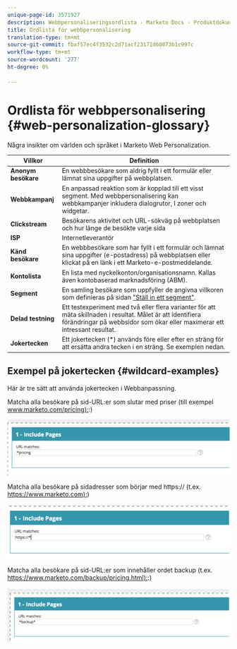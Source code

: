 ```yaml
---
unique-page-id: 3571927
description: Webbpersonaliseringsordlista - Marketo Docs - Produktdokumentation
title: Ordlista för webbpersonalisering
translation-type: tm+mt
source-git-commit: fbaf57ec4f3532c2d71acf23171d60873b1c997c
workflow-type: tm+mt
source-wordcount: '277'
ht-degree: 0%

---
```



# Ordlista för webbpersonalisering {#web-personalization-glossary}

Några insikter om världen och språket i Marketo Web Personalization.

| Villkor | Definition |
|---|---|
| **Anonym besökare** | En webbbesökare som aldrig fyllt i ett formulär eller lämnat sina uppgifter på webbplatsen. |
| **Webbkampanj** | En anpassad reaktion som är kopplad till ett visst segment. Med webbpersonalisering kan webbkampanjer inkludera dialogrutor, I zoner och widgetar. |
| **Clickstream** | Besökarens aktivitet och URL-sökväg på webbplatsen och hur länge de besökte varje sida |
| **ISP** | Internetleverantör |
| **Känd besökare** | En webbbesökare som har fyllt i ett formulär och lämnat sina uppgifter (e-postadress) på webbplatsen eller klickat på en länk i ett Marketo-e-postmeddelande. |
| **Kontolista** | En lista med nyckelkonton/organisationsnamn. Kallas även kontobaserad marknadsföring (ABM). |
| **Segment** | En samling besökare som uppfyller de angivna villkoren som definieras på sidan [&quot;Ställ in ett segment&quot;](/help/marketo/product-docs/web-personalization/using-web-segments/web-segments.md). |
| **Delad testning** | Ett testexperiment med två eller flera varianter för att mäta skillnaden i resultat. Målet är att identifiera förändringar på webbsidor som ökar eller maximerar ett intressant resultat. |
| **Jokertecken** | Ett jokertecken (*) används före eller efter en sträng för att ersätta andra tecken i en sträng. Se exemplen nedan. |

## Exempel på jokertecken {#wildcard-examples}

Här är tre sätt att använda jokertecken i Webbanpassning.

Matcha alla besökare på sid-URL:er som slutar med priser (till exempel [www.marketo.com/pricing):](https://www.marketo.com/pricing):)

![](assets/wildcard-example-1.png)

Matcha alla besökare på sidadresser som börjar med https:// (t.ex. [https://www.marketo.com):](https://www.marketo.com))

![](assets/wildcard-example-2.png)

Matcha alla besökare på sid-URL:er som innehåller ordet backup (t.ex. [https://www.marketo.com/backup/pricing.html):](https://www.marketo.com/backup/pricing.html):)

![](assets/wildcard-example-3.png)
